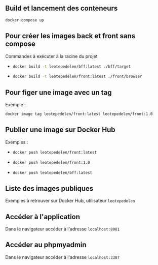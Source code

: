 ## Build et lancement des conteneurs

```bash
docker-compose up
```

## Pour créer les images back et front sans compose

Commandes à exécuter à la racine du projet

- ```bash
  docker build -t leotepedelen/bff:latest ./bff/target
  ```
- ```bash
  docker build -t leotepedelen/front:latest ./front/browser
  ```
## Pour figer une image avec un tag

Exemple :

```bash
docker image tag leotepedelen/front:latest leotepedelen/front:1.0
```

## Publier une image sur Docker Hub

Exemples :

- ```bash
  docker push leotepedelen/front:latest
  ```

- ```bash
  docker push leotepedelen/front:1.0
  ```

- ```bash
  docker push leotepedelen/bff:latest
  ```

## Liste des images publiques

Exemples à retrouver sur Docker Hub, utilisateur `leotepedelen`

## Accéder à l'application

Dans le navigateur accéder à l'adresse `localhost:8081`

## Accéder au phpmyadmin

Dans le navigateur accéder à l'adresse `localhost:3307`